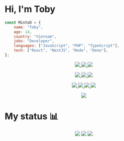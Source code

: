 # Hi, I'm Toby 

```javascript
const MintoD = {
    name: "Toby",
    age: 14,
    country: "Vietnam",
    jobs: "Developer",
    languages: ["JavaScript", "PHP", "TypeScript"],
    tech: ["React", "NextJS", "Node", "Deno"],
};
```

<p align="center"><a href="#">
  <img src="https://img.shields.io/badge/-JavaScript-20232a?logoColor=F0DB4F&logo=JavaScript"/>
  <img src="https://img.shields.io/badge/-TypeScript-20232a?logoColor=007acc&logo=TypeScript"/>
  <img src="https://img.shields.io/badge/-PHP-20232a?logoColor=8993be&logo=PHP"/>
</a></p>
<p align="center"><a href="#">
  <img src="https://img.shields.io/badge/-React-20232a?logoColor=61DBFB&logo=React"/>
  <img src="https://img.shields.io/badge/-Node.js-20232a?logoColor=41B883&logo=Node.js"/>
  <img src="https://img.shields.io/badge/-Next.js-20232a?logoColor=000000&logo=Next.js"/>
</a></p><p align="center"><a href="#">
  <img src="https://img.shields.io/badge/-Ubuntu-20232a?logoColor=8a90c7&logo=Ubuntu"/>
  <img src="https://img.shields.io/badge/-Git-20232a?logoColor=8a90c7&logo=Git"/>
  <img src="https://img.shields.io/badge/-VSCode-20232a?logoColor=8a90c7&logo=visual-studio-code"/>
  <img src="https://img.shields.io/badge/-PhpStorm-20232a?logoColor=8a90c7&logo=PhpStorm"/>
</a></p>

<p align="center"><a href="#">
  <img src="https://img.shields.io/badge/-tobythedev7@outlook.com-20232a?logoColor=8a90c7&logo=microsoftoutlook"/>
</a></p>

# My status :bar_chart:

<p align="center">
    <img src="https://github-profile-summary-cards.vercel.app/api/cards/profile-details?username=MintoD&theme=dracula" />
    <img src="https://github-profile-summary-cards.vercel.app/api/cards/stats?username=MintoD&theme=dracula" />
    <img src="https://github-profile-summary-cards.vercel.app/api/cards/most-commit-language?username=MintoD&theme=dracula" />
</p>
